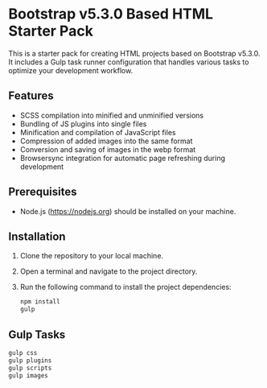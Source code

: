 # Bootstrap v5.3.0 Based HTML Starter Pack

This is a starter pack for creating HTML projects based on Bootstrap v5.3.0. It includes a Gulp task runner configuration that handles various tasks to optimize your development workflow.

## Features

- SCSS compilation into minified and unminified versions
- Bundling of JS plugins into single files
- Minification and compilation of JavaScript files
- Compression of added images into the same format
- Conversion and saving of images in the webp format
- Browsersync integration for automatic page refreshing during development

## Prerequisites

- Node.js (https://nodejs.org) should be installed on your machine.

## Installation

1. Clone the repository to your local machine.
2. Open a terminal and navigate to the project directory.
3. Run the following command to install the project dependencies:

   ```bash
   npm install
   gulp

## Gulp Tasks

   ```bash
   gulp css
   gulp plugins
   gulp scripts
   gulp images